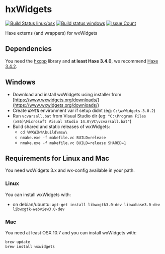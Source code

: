 # hxWidgets

[![Build Status linux/osx](https://img.shields.io/travis/haxeui/hxWidgets/master.svg?maxAge=2592000?style=plastic)](https://travis-ci.org/haxeui/hxWidgets)
[![Build status windows](https://ci.appveyor.com/api/projects/status/ura3uv2fsf2gjml0?svg=true)](https://ci.appveyor.com/project/ibilon/hxwidgets)
[![Issue Count](https://img.shields.io/codeclimate/issues/github/haxeui/hxWidgets.svg?maxAge=2592000?style=plastic)](https://codeclimate.com/github/haxeui/hxWidgets/issues)

Haxe externs (and wrappers) for wxWidgets

## Dependencies

You need the [hxcpp](https://lib.haxe.org/p/hxcpp) library and **at least Haxe 3.4.0**, we recommend [Haxe 3.4.2](https://haxe.org/download/version/3.4.2/).

## Windows

* Download and install wxWidgets using installer from [https://www.wxwidgets.org/downloads/](https://www.wxwidgets.org/downloads/)
* Create `WXWIN` environment var if setup didnt (eg: `C:\wxWidgets-3.0.2`)
* Run `vcvarsall.bat` from Visual Studio dir
  (eg: `"C:\Program Files (x86)\Microsoft Visual Studio 14.0\VC\vcvarsall.bat"`)
* Build shared and static releases of wxWidgets:
  * `cd %WXWIN%\build\msw\`
  * `nmake.exe -f makefile.vc BUILD=release`
  * `nmake.exe -f makefile.vc BUILD=release SHARED=1`

## Requirements for Linux and Mac

You need wxWidgets 3.x and wx-config available in your path.

### Linux

You can install wxWidgets with:

* on debian/ubuntu: `apt-get install libwxgtk3.0-dev libwxbase3.0-dev libwxgtk-webview3.0-dev`

### Mac

You need at least OSX 10.7 and you can install wxWidgets with:

```bash
brew update
brew install wxwidgets
```
